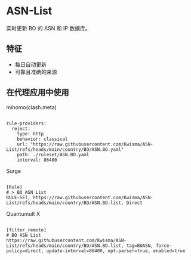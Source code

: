 
# ASN-List

实时更新 BO 的 ASN 和 IP 数据库。

## 特征

- 每日自动更新
- 可靠且准确的来源

## 在代理应用中使用

mihomo(clash.meta)

<pre><code class="language-javascript">
rule-providers:
  reject:
    type: http
    behavior: classical
    url: "https://raw.githubusercontent.com/Kwisma/ASN-List/refs/heads/main/country/BO/ASN.BO.yaml"
    path: ./ruleset/ASN.BO.yaml
    interval: 86400
</code></pre>

Surge

<pre><code class="language-javascript">
[Rule]
# > BO ASN List
RULE-SET, https://raw.githubusercontent.com/Kwisma/ASN-List/refs/heads/main/country/BO/ASN.BO.list, Direct
</code></pre>

Quantumult X

<pre><code class="language-javascript">
[filter_remote]
# BO ASN List
https://raw.githubusercontent.com/Kwisma/ASN-List/refs/heads/main/country/BO/ASN.BO.list, tag=BOASN, force-policy=direct, update-interval=86400, opt-parser=true, enabled=true
</code></pre>
